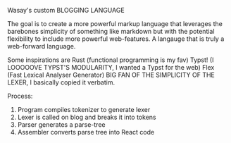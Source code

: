 Wasay's custom BLOGGING LANGUAGE

The goal is to create a more powerful markup language that leverages the barebones simplicity of something like markdown but with the potential flexibility to include more powerful web-features. A langauge that is truly a web-forward language. 

Some inspirations are Rust (functional programming is my fav)
Typst! (I LOOOOOVE TYPST'S MODULARITY, I wanted a Typst for the web)
Flex (Fast Lexical Analyser Generator) BIG FAN OF THE SIMPLICITY OF THE LEXER, I basically copied it verbatim. 

Process:
1. Program compiles tokenizer to generate lexer
2. Lexer is called on blog and breaks it into tokens
3. Parser generates a parse-tree
4. Assembler converts parse tree into React code
